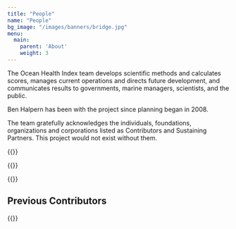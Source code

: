 ```yaml
---
title: "People"
name: "People"
bg_image: "/images/banners/bridge.jpg"
menu:
  main:
    parent: 'About'
    weight: 3
---
```

The Ocean Health Index team develops scientific methods and calculates scores, manages current operations and directs future development, and communicates results to governments, marine managers, scientists, and the public.

Ben Halpern has been with the project since planning began in 2008.  

The team gratefully acknowledges the individuals, foundations, organizations and corporations listed as Contributors and Sustaining Partners. This project would not exist without them.

{{<peopleCards path="people.csv">}}

{{<peopleCards path="fellows.csv">}}

{{<contributors path="current_contributors.json">}}

## Previous Contributors

{{<contributors path="contributors.json">}}



